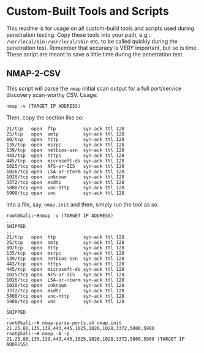 # Custom-Built Tools and Scripts
This readme is for usage on all custom-build tools and scripts used during penetration testing. Copy these tools into your path, e.g.: `/usr/local/bin:/usr/local/sbin` etc, to be called quickly during the penetration test. Remember that accuracy is VERY important, but so is time. These script are meant to save a little time during the penetration test.
## NMAP-2-CSV
This script will parse the `nmap` initial scan output for a full port/service discovery scan-worthy CSV.
Usage:

`nmap -v (TARGET IP ADDRESS)`

Then, copy the section like so:

```
21/tcp   open  ftp          syn-ack ttl 128
25/tcp   open  smtp         syn-ack ttl 128
80/tcp   open  http         syn-ack ttl 128
135/tcp  open  msrpc        syn-ack ttl 128
139/tcp  open  netbios-ssn  syn-ack ttl 128
443/tcp  open  https        syn-ack ttl 128
445/tcp  open  microsoft-ds syn-ack ttl 128
1025/tcp open  NFS-or-IIS   syn-ack ttl 128
1026/tcp open  LSA-or-nterm syn-ack ttl 128
1028/tcp open  unknown      syn-ack ttl 128
3372/tcp open  msdtc        syn-ack ttl 128
5800/tcp open  vnc-http     syn-ack ttl 128
5900/tcp open  vnc          syn-ack ttl 128
```

into a file, say, `nmap.init` and then, simply run the tool as so.

```
root@kali:~#nmap -v (TARGET IP ADDRESS)
...
SNIPPED
...
21/tcp   open  ftp          syn-ack ttl 128
25/tcp   open  smtp         syn-ack ttl 128
80/tcp   open  http         syn-ack ttl 128
135/tcp  open  msrpc        syn-ack ttl 128
139/tcp  open  netbios-ssn  syn-ack ttl 128
443/tcp  open  https        syn-ack ttl 128
445/tcp  open  microsoft-ds syn-ack ttl 128
1025/tcp open  NFS-or-IIS   syn-ack ttl 128
1026/tcp open  LSA-or-nterm syn-ack ttl 128
1028/tcp open  unknown      syn-ack ttl 128
3372/tcp open  msdtc        syn-ack ttl 128
5800/tcp open  vnc-http     syn-ack ttl 128
5900/tcp open  vnc          syn-ack ttl 128
...
SNIPPED
...
root@kali:~# nmap-parse-ports.sh nmap.init
21,25,80,135,139,443,445,1025,1026,1028,3372,5800,5900
root@kali:~# nmap -A -p 21,25,80,135,139,443,445,1025,1026,1028,3372,5800,5900 (TARGET IP ADDRESS)
```
